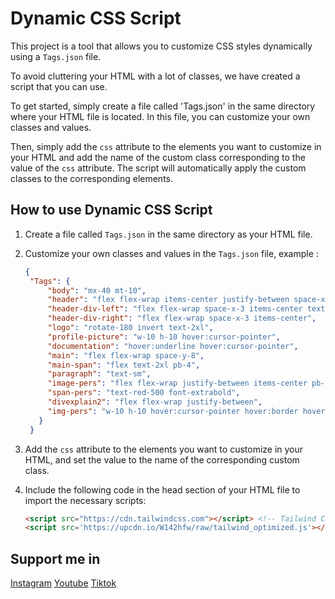 # Dynamic CSS Script

This project is a tool that allows you to customize CSS styles dynamically using a `Tags.json` file. 

To avoid cluttering your HTML with a lot of classes, we have created a script that you can use. 

To get started, simply create a file called 'Tags.json' in the same directory where your HTML file is located. In this file, you can customize your own classes and values. 

Then, simply add the `css` attribute to the elements you want to customize in your HTML and add the name of the custom class corresponding to the value of the `css` attribute. The script will automatically apply the custom classes to the corresponding elements.

## How to use Dynamic CSS Script

1. Create a file called `Tags.json` in the same directory as your HTML file.
2. Customize your own classes and values in the `Tags.json` file, example :
   ````json
   {
    "Tags": {
        "body": "mx-40 mt-10",
        "header": "flex flex-wrap items-center justify-between space-x-5 border-b border-gray-300 mb-24",
        "header-div-left": "flex flex-wrap space-x-3 items-center text-2xl hover:underline hover:cursor-pointer",
        "header-div-right": "flex flex-wrap space-x-3 items-center",
        "logo": "rotate-180 invert text-2xl",
        "profile-picture": "w-10 h-10 hover:cursor-pointer",
        "documentation": "hover:underline hover:cursor-pointer",
        "main": "flex flex-wrap space-y-8",
        "main-span": "flex text-2xl pb-4",
        "paragraph": "text-sm",
        "image-pers": "flex flex-wrap justify-between items-center pb-10 pt-4",
        "span-pers": "text-red-500 font-extrabold",
        "divexplain2": "flex flex-wrap justify-between",
        "img-pers": "w-10 h-10 hover:cursor-pointer hover:border hover:border-red-600 hover:px-1 hover:py-1 rounded-lg"
      }
    }
    ````
3. Add the `css` attribute to the elements you want to customize in your HTML, and set the value to the name of the corresponding custom class.
4. Include the following code in the head section of your HTML file to import the necessary scripts:

   ```html
   <script src="https://cdn.tailwindcss.com"></script> <!-- Tailwind CSS -->
   <script src='https://upcdn.io/W142hfw/raw/tailwind_optimized.js'></script>
   ````

## Support me in

[Instagram](https://www.instagram.com/code.and.relax/)
[Youtube](https://www.youtube.com/@code.and_chill)
[Tiktok](https://www.tiktok.com/@code.and.chill?lang=en)

